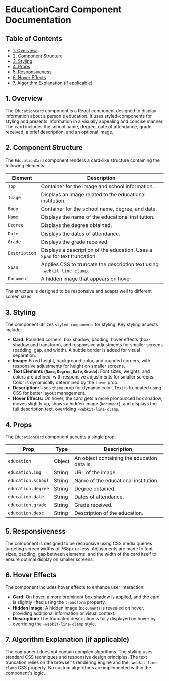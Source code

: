 # EducationCard Component Documentation

## Table of Contents

* [1. Overview](#1-overview)
* [2. Component Structure](#2-component-structure)
* [3. Styling](#3-styling)
* [4. Props](#4-props)
* [5. Responsiveness](#5-responsiveness)
* [6. Hover Effects](#6-hover-effects)
* [7. Algorithm Explanation (if applicable)](#7-algorithm-explanation-if-applicable)


## 1. Overview

The `EducationCard` component is a React component designed to display information about a person's education. It uses styled-components for styling and presents information in a visually appealing and concise manner.  The card includes the school name, degree, date of attendance, grade received, a brief description, and an optional image.

## 2. Component Structure

The `EducationCard` component renders a card-like structure containing the following elements:

| Element      | Description                                                                 |
|--------------|-----------------------------------------------------------------------------|
| `Top`        | Container for the image and school information.                             |
| `Image`      | Displays an image related to the educational institution.                   |
| `Body`       | Container for the school name, degree, and date.                             |
| `Name`       | Displays the name of the educational institution.                            |
| `Degree`     | Displays the degree obtained.                                                |
| `Date`       | Displays the dates of attendance.                                            |
| `Grade`      | Displays the grade received.                                                 |
| `Description`| Displays a description of the education. Uses a `Span` for text truncation. |
| `Span`       | Applies CSS to truncate the description text using `-webkit-line-clamp`.  |
| `Document`   | A hidden image that appears on hover.                                     |

The structure is designed to be responsive and adapts well to different screen sizes.


## 3. Styling

The component utilizes `styled-components` for styling.  Key styling aspects include:

* **Card:** Rounded corners, box shadow, padding, hover effects (box-shadow and transform), and responsive adjustments for smaller screens (padding, gap, and width).  A subtle border is added for visual separation.
* **Image:** Fixed height, background color, and rounded corners, with responsive adjustments for height on smaller screens.
* **Text Elements (`Name`, `Degree`, `Date`, `Grade`):**  Font sizes, weights, and colors are defined, with responsive adjustments for smaller screens.  Color is dynamically determined by the `theme` prop.
* **Description:** Uses `theme` prop for dynamic color. Text is truncated using CSS for better layout management.
* **Hover Effects:** On hover, the card gets a more pronounced box shadow, moves slightly up, shows a hidden image (`Document`), and displays the full description text, overriding `-webkit-line-clamp`.


## 4. Props

The `EducationCard` component accepts a single prop:

| Prop     | Type     | Description                                                     |
|----------|----------|-----------------------------------------------------------------|
| `education` | Object   | An object containing the education details.                     |
| `education.img` | String   | URL of the image.                                                |
| `education.school` | String   | Name of the educational institution.                             |
| `education.degree` | String   | Degree obtained.                                                |
| `education.date` | String   | Dates of attendance.                                            |
| `education.grade` | String   | Grade received.                                                 |
| `education.desc` | String   | Description of the education.                                   |


## 5. Responsiveness

The component is designed to be responsive using CSS media queries targeting screen widths of 768px or less.  Adjustments are made to font sizes, padding, gap between elements, and the width of the card itself to ensure optimal display on smaller screens.


## 6. Hover Effects

The component includes hover effects to enhance user interaction:

* **Card:** On hover, a more prominent box shadow is applied, and the card is slightly lifted using the `transform` property.
* **Hidden Image:** A hidden image (`Document`) is revealed on hover, providing additional information or visual context.
* **Description:** The truncated description is fully displayed on hover by overriding the `-webkit-line-clamp` style.


## 7. Algorithm Explanation (if applicable)

The component does not contain complex algorithms.  The styling uses standard CSS techniques and responsive design principles.  The text truncation relies on the browser's rendering engine and the `-webkit-line-clamp` CSS property. No custom algorithms are implemented within the component's logic.
